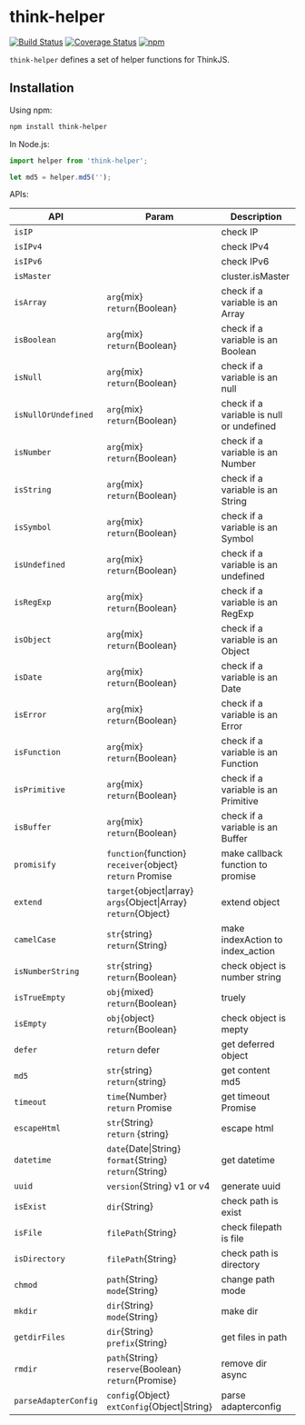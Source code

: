 # think-helper
[![Build Status](https://travis-ci.org/thinkjs/think-helper.svg?branch=master)](https://travis-ci.org/thinkjs/think-helper)
[![Coverage Status](https://coveralls.io/repos/github/thinkjs/think-helper/badge.svg)](https://coveralls.io/github/thinkjs/think-helper)
[![npm](https://img.shields.io/npm/v/think-helper.svg)](https://www.npmjs.com/package/think-helper)

`think-helper` defines a set of helper functions for ThinkJS.

## Installation

Using npm:

```sh
npm install think-helper
```

In Node.js:

```js
import helper from 'think-helper';

let md5 = helper.md5('');

```

APIs:

API | Param | Description
---|---|---
`isIP` |  | check IP
`isIPv4`   |  | check IPv4
`isIPv6`   |  | check IPv6
`isMaster`   | |cluster.isMaster 
`isArray`   | `arg`{mix}<br>`return`{Boolean} | check if a variable is an Array
`isBoolean`   | `arg`{mix}<br>`return`{Boolean} | check if a variable is an Boolean
`isNull`   | `arg`{mix}<br>`return`{Boolean} | check if a variable is an null
`isNullOrUndefined`   | `arg`{mix}<br>`return`{Boolean} | check if a variable is null or undefined
`isNumber`   | `arg`{mix}<br>`return`{Boolean} | check if a variable is an Number
`isString`   | `arg`{mix}<br>`return`{Boolean} | check if a variable is an String
`isSymbol`   | `arg`{mix}<br>`return`{Boolean} | check if a variable is an Symbol
`isUndefined`   | `arg`{mix}<br>`return`{Boolean} | check if a variable is an undefined
`isRegExp`   | `arg`{mix}<br>`return`{Boolean} | check if a variable is an RegExp
`isObject`   | `arg`{mix}<br>`return`{Boolean} | check if a variable is an Object
`isDate`   | `arg`{mix}<br>`return`{Boolean} | check if a variable is an Date
`isError`   | `arg`{mix}<br>`return`{Boolean} | check if a variable is an Error
`isFunction`   | `arg`{mix}<br>`return`{Boolean} | check if a variable is an Function
`isPrimitive`   | `arg`{mix}<br>`return`{Boolean} | check if a variable is an Primitive
`isBuffer`   | `arg`{mix}<br>`return`{Boolean} | check if a variable is an Buffer
`promisify`   |  `function`{function}<br>`receiver`{object}<br>`return` Promise  | make callback function to promise
`extend`   | `target`{object\|array}<br> `args`{Object\|Array}<br>`return`{Object} | extend object
`camelCase`   | `str`{string}<br>`return`{String} | make indexAction to index_action
`isNumberString`   | `str`{string} <br> `return`{Boolean} | check object is number string
`isTrueEmpty`   | `obj`{mixed} <br> `return`{Boolean}| truely
`isEmpty`   | `obj`{object}  <br> `return`{Boolean}| check object is mepty
`defer`   | `return` defer | get deferred object
`md5`   | `str`{string} <br> `return`{string} | get content md5
`timeout`   | `time`{Number} <br> `return` Promise | get timeout Promise
`escapeHtml`   | `str`{String}<br> `return` {string} | escape html
`datetime`   | `date`{Date\|String}<br>`format`{String}<br>`return`{String} | get datetime
`uuid`   | `version`{String} v1 or v4 | generate uuid
`isExist`   | `dir`{String} | check path is exist
`isFile`   | `filePath`{String} | check filepath is file
`isDirectory`   | `filePath`{String}  | check path is directory
`chmod`   | `path`{String}<br> `mode`{String}  | change path mode
`mkdir`   | `dir`{String}<br> `mode`{String} | make dir
`getdirFiles`   | `dir`{String}<br> `prefix`{String} | get files in path
`rmdir`   | `path`{String}<br> `reserve`{Boolean}<br>`return`{Promise} | remove dir async
`parseAdapterConfig` | `config`{Object}<br> `extConfig`{Object\|String} | parse adapterconfig


